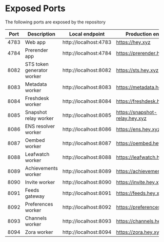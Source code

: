 # Exposed Ports

The following ports are exposed by the repository

| Port | Description                | Local endpoint        | Production endpoint            |
| ---- | -------------------------- | --------------------- | ------------------------------ |
| 4783 | Web app                    | http://localhost:4783 | https://hey.xyz                |
| 4784 | Prerender app              | http://localhost:4784 | https://prerender.hey.xyz      |
| 8082 | STS token generator worker | http://localhost:8082 | https://sts.hey.xyz            |
| 8083 | Metadata worker            | http://localhost:8083 | https://metadata.hey.xyz       |
| 8084 | Freshdesk worker           | http://localhost:8084 | https://freshdesk.hey.xyz      |
| 8085 | Snapshot relay worker      | http://localhost:8085 | https://snapshot-relay.hey.xyz |
| 8086 | ENS resolver worker        | http://localhost:8086 | https://ens.hey.xyz            |
| 8087 | Oembed worker              | http://localhost:8087 | https://oembed.hey.xyz         |
| 8088 | Leafwatch worker           | http://localhost:8088 | https://leafwatch.hey.xyz      |
| 8089 | Achievements worker        | http://localhost:8089 | https://achievements.hey.xyz   |
| 8090 | Invite worker              | http://localhost:8090 | https://invite.hey.xyz         |
| 8091 | Feeds gateway              | http://localhost:8091 | https://feeds.hey.xyz          |
| 8092 | Preferences worker         | http://localhost:8092 | https://preferences.hey.xyz    |
| 8093 | Channels worker            | http://localhost:8093 | https://channels.hey.xyz       |
| 8094 | Zora worker                | http://localhost:8094 | https://zora.hey.xyz           |
